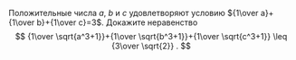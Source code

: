 Положительные числа $a$, $b$ и $c$ удовлетворяют условию ${1\over a}+{1\over b}+{1\over c}=3$. Докажите неравенство
$$
{1\over \sqrt{a^3+1}}+{1\over \sqrt{b^3+1}}+{1\over \sqrt{c^3+1}} \leq
{3\over \sqrt{2}} .
$$